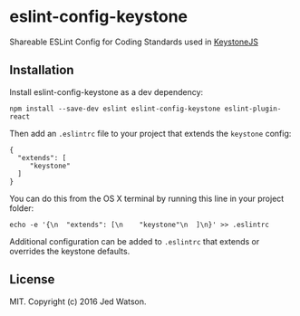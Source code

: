 # eslint-config-keystone

Shareable ESLint Config for Coding Standards used in [KeystoneJS](http://keystonejs.com)

## Installation

Install eslint-config-keystone as a dev dependency:

```
npm install --save-dev eslint eslint-config-keystone eslint-plugin-react
```

Then add an `.eslintrc` file to your project that extends the `keystone` config:

```
{
  "extends": [
     "keystone"
  ]
}
```

You can do this from the OS X terminal by running this line in your project folder:

```
echo -e '{\n  "extends": [\n    "keystone"\n  ]\n}' >> .eslintrc
```

Additional configuration can be added to `.eslintrc` that extends or overrides the keystone defaults.

## License

MIT. Copyright (c) 2016 Jed Watson.
